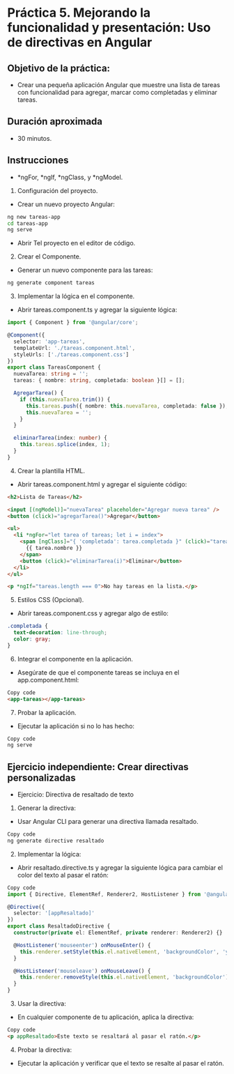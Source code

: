 # Práctica 5. Mejorando la funcionalidad y presentación: Uso de directivas en Angular

## Objetivo de la práctica:

- Crear una pequeña aplicación Angular que muestre una lista de tareas con funcionalidad para agregar, marcar como completadas y eliminar tareas. 

## Duración aproximada
- 30 minutos.

## Instrucciones

- *ngFor, *ngIf, *ngClass, y *ngModel.

1. Configuración del proyecto.

 - Crear un nuevo proyecto Angular:

```bash
ng new tareas-app
cd tareas-app
ng serve
```

 - Abrir Tel proyecto en el editor de código.

2. Crear el Componente.

- Generar un nuevo componente para las tareas:

```bash
ng generate component tareas

```

3. Implementar la lógica en el componente.
- Abrir tareas.component.ts y agregar la siguiente lógica:

```typescript
import { Component } from '@angular/core';

@Component({
  selector: 'app-tareas',
  templateUrl: './tareas.component.html',
  styleUrls: ['./tareas.component.css']
})
export class TareasComponent {
  nuevaTarea: string = '';
  tareas: { nombre: string, completada: boolean }[] = [];

  AgregarTarea() {
    if (this.nuevaTarea.trim()) {
      this.tareas.push({ nombre: this.nuevaTarea, completada: false });
      this.nuevaTarea = '';
    }
  }

  eliminarTarea(index: number) {
    this.tareas.splice(index, 1);
  }
}

```

4. Crear la plantilla HTML.

- Abrir tareas.component.html y agregar el siguiente código:

```html
<h2>Lista de Tareas</h2>

<input [(ngModel)]="nuevaTarea" placeholder="Agregar nueva tarea" />
<button (click)="agregarTarea()">Agregar</button>

<ul>
  <li *ngFor="let tarea of tareas; let i = index">
    <span [ngClass]="{ 'completada': tarea.completada }" (click)="tarea.completada = !tarea.completada">
      {{ tarea.nombre }}
    </span>
    <button (click)="eliminarTarea(i)">Eliminar</button>
  </li>
</ul>

<p *ngIf="tareas.length === 0">No hay tareas en la lista.</p>
```

5. Estilos CSS (Opcional).

- Abrir tareas.component.css y agregar algo de estilo:

```css
.completada {
  text-decoration: line-through;
  color: gray;
}
```

6. Integrar el componente en la aplicación.

- Asegúrate de que el componente tareas se incluya en el app.component.html:

```html
Copy code
<app-tareas></app-tareas>
```

7. Probar la aplicación.

- Ejecutar la aplicación si no lo has hecho:

```bash
Copy code
ng serve

```

## Ejercicio independiente: Crear directivas personalizadas

- Ejercicio: Directiva de resaltado de texto

1. Generar la directiva:

- Usar Angular CLI para generar una directiva llamada resaltado.

```bash
Copy code
ng generate directive resaltado
```

2. Implementar la lógica:

- Abrir resaltado.directive.ts y agregar la siguiente lógica para cambiar el color del texto al pasar el ratón:

```typescript
Copy code
import { Directive, ElementRef, Renderer2, HostListener } from '@angular/core';

@Directive({
  selector: '[appResaltado]'
})
export class ResaltadoDirective {
  constructor(private el: ElementRef, private renderer: Renderer2) {}

  @HostListener('mouseenter') onMouseEnter() {
    this.renderer.setStyle(this.el.nativeElement, 'backgroundColor', 'yellow');
  }

  @HostListener('mouseleave') onMouseLeave() {
    this.renderer.removeStyle(this.el.nativeElement, 'backgroundColor');
  }
}

```

3. Usar la directiva:

- En cualquier componente de tu aplicación, aplica la directiva:

```html
Copy code
<p appResaltado>Este texto se resaltará al pasar el ratón.</p>
```

4. Probar la directiva:

- Ejecutar la aplicación y verificar que el texto se resalte al pasar el ratón.
